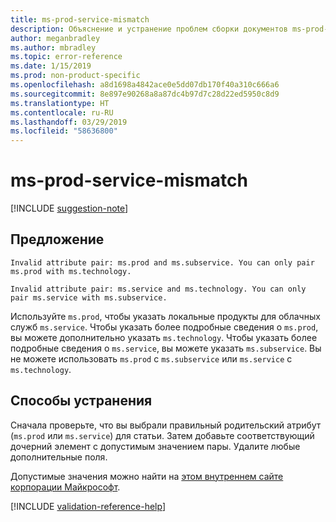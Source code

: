 ```yaml
---
title: ms-prod-service-mismatch
description: Объяснение и устранение проблем сборки документов ms-prod-service-mismatch
author: meganbradley
ms.author: mbradley
ms.topic: error-reference
ms.date: 1/15/2019
ms.prod: non-product-specific
ms.openlocfilehash: a8d1698a4842ace0e5dd07db170f40a310c666a6
ms.sourcegitcommit: 8e897e90268a8a87dc4b97d7c28d22ed5950c8d9
ms.translationtype: HT
ms.contentlocale: ru-RU
ms.lasthandoff: 03/29/2019
ms.locfileid: "58636800"
---
```

# <a name="ms-prod-service-mismatch"></a>ms-prod-service-mismatch

[!INCLUDE [suggestion-note](includes/suggestion-note.md)]

## <a name="suggestion"></a>Предложение

`Invalid attribute pair: ms.prod and ms.subservice. You can only pair ms.prod with ms.technology.`

`Invalid attribute pair: ms.service and ms.technology. You can only pair ms.service with ms.subservice.`

Используйте `ms.prod`, чтобы указать локальные продукты для облачных служб `ms.service`. Чтобы указать более подробные сведения о `ms.prod`, вы можете дополнительно указать `ms.technology`. Чтобы указать более подробные сведения о `ms.service`, вы можете указать `ms.subservice`. Вы не можете использовать `ms.prod` с `ms.subservice` или `ms.service` с `ms.technology`.

## <a name="resolution"></a>Способы устранения

Сначала проверьте, что вы выбрали правильный родительский атрибут (`ms.prod` или `ms.service`) для статьи. Затем добавьте соответствующий дочерний элемент с допустимым значением пары. Удалите любые дополнительные поля.

Допустимые значения можно найти на [этом внутреннем сайте корпорации Майкрософт](https://docsmetadatatool.azurewebsites.net/allowlists).

<!--make sure to add this file to your includes folder and verify the path-->
[!INCLUDE [validation-reference-help](includes/validation-reference-help.md)]
